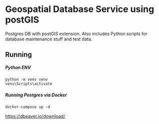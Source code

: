 # Geospatial Database Service using postGIS

Postgres DB with postGIS extension. Also includes Python scripts for database maintenance stuff and test data.

## Running

##### Python ENV

```
python -m venv venv
venv\Scripts\activate
```

##### Running Postgres via Docker

`docker-compose up -d`

<https://dbeaver.io/download/>

